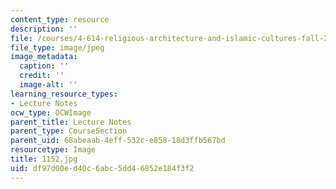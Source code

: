 ```yaml
---
content_type: resource
description: ''
file: /courses/4-614-religious-architecture-and-islamic-cultures-fall-2002/df97d00ed40c6abc5dd46852e184f3f2_1152.jpg
file_type: image/jpeg
image_metadata:
  caption: ''
  credit: ''
  image-alt: ''
learning_resource_types:
- Lecture Notes
ocw_type: OCWImage
parent_title: Lecture Notes
parent_type: CourseSection
parent_uid: 68abeaab-4eff-532c-e858-18d3ffb567bd
resourcetype: Image
title: 1152.jpg
uid: df97d00e-d40c-6abc-5dd4-6852e184f3f2
---
```

